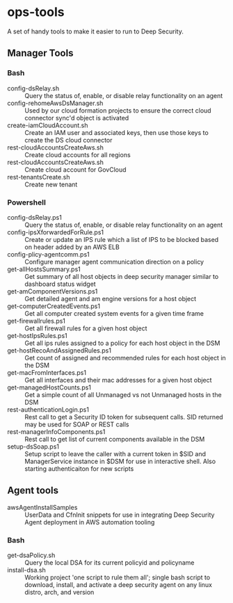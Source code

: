 # ops-tools

A set of handy tools to make it easier to run to Deep Security.

## Manager Tools

### Bash

<dl>
<dt>config-dsRelay.sh</dt>
<dd>Query the status of, enable, or disable relay functionality on an agent</dd>
<dt>config-rehomeAwsDsManager.sh</dt>
<dd>Used by our cloud formation projects to ensure the correct cloud connector sync'd object is activated</dd>
<dt>create-iamCloudAccount.sh</dt>
<dd>Create an IAM user and associated keys, then use those keys to create the DS cloud connector</dd>
<dt>rest-cloudAccountsCreateAws.sh</dt>
<dd>Create cloud accounts for all regions</dd>
<dt>rest-cloudAccountsCreateAws.sh</dt>
<dd>Create cloud account for GovCloud</dd>
<dt>rest-tenantsCreate.sh</dt>
<dd>Create new tenant</dd>
</dl>

### Powershell  

<dl>
<dt>config-dsRelay.ps1</dt>
<dd>Query the status of, enable, or disable relay functionality on an agent</dd>
<dt>config-ipsXforwardedForRule.ps1</dt>
<dd>Create or update an IPS rule which a list of IPS to be blocked based on header added by an AWS ELB</dd>
<dt>config-plicy-agentcomm.ps1</dt>
<dd>Configure manager agent communication direction on a policy</dd>
<dt>get-allHostsSummary.ps1</dt>
<dd>Get summary of all host objects in deep security manager similar to dashboard status widget</dd>
<dt>get-amComponentVersions.ps1</dt>
<dd>Get detailed agent and am engine versions for a host object</dd>
<dt>get-computerCreatedEvents.ps1</dt>
<dd>Get all computer created system events for a given time frame</dd>
<dt>get-firewallrules.ps1</dt>
<dd>Get all firewall rules for a given host object</dd>
<dt>get-hostIpsRules.ps1</dt>
<dd>Get all ips rules assigned to a policy for each host object in the DSM</dd>
<dt>get-hostRecoAndAssignedRules.ps1</dt>
<dd>Get count of assigned and recommended rules for each host object in the DSM</dd>
<dt>get-macFromInterfaces.ps1</dt>
<dd>Get all interfaces and their mac addresses for a given host object</dd>
<dt>get-managedHostCounts.ps1</dt>
<dd>Get a simple count of all Unmanaged vs not Unmanaged hosts in the DSM</dd>
<dt>rest-authenticationLogin.ps1</dt>
<dd>Rest call to get a Security ID token for subsequent calls. SID returned may be used for SOAP or REST calls</dd>
<dt>rest-managerInfoComponents.ps1</dt>
<dd>Rest call to get list of current components available in the DSM</dd>
<dt>setup-dsSoap.ps1</dt>
<dd>Setup script to leave the caller with a current token in $SID and ManagerService instance in $DSM for use in interactive shell. Also starting authenticaiton for new scripts</dd>
</dl>  

## Agent tools

<dl>
<dt>awsAgentInstallSamples</dt>
<dd>UserData and CfnInit snippets for use in integrating Deep Security Agent deployment in AWS automation tooling</dd>
</dl>

### Bash  

<dl>
<dt>get-dsaPolicy.sh</dt>
<dd>Query the local DSA for its current policyid and policyname</dd>
<dt>install-dsa.sh</dt>
<dd>Working project 'one script to rule them all'; single bash script to download, install, and activate a deep security agent on any linux distro, arch, and version</dd>
</dl>


